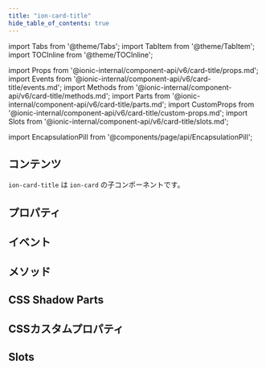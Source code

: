 ```yaml
---
title: "ion-card-title"
hide_table_of_contents: true
---
```

import Tabs from '@theme/Tabs';
import TabItem from '@theme/TabItem';
import TOCInline from '@theme/TOCInline';

import Props from '@ionic-internal/component-api/v6/card-title/props.md';
import Events from '@ionic-internal/component-api/v6/card-title/events.md';
import Methods from '@ionic-internal/component-api/v6/card-title/methods.md';
import Parts from '@ionic-internal/component-api/v6/card-title/parts.md';
import CustomProps from '@ionic-internal/component-api/v6/card-title/custom-props.md';
import Slots from '@ionic-internal/component-api/v6/card-title/slots.md';

<head>
  <title>ion-card-title | Ionic App Card Title Component and Properties</title>
  <meta name="description" content="ion-card-titleは、ion-cardの子コンポーネントです。カードタイトルのプロパティの詳細と、このコンポーネントがIonic Frameworkアプリでどのように使用されるかについては、こちらをご覧ください。" />
</head>

import EncapsulationPill from '@components/page/api/EncapsulationPill';

<EncapsulationPill type="shadow" />

<h2 className="table-of-contents__title">コンテンツ</h2>

<TOCInline
  toc={toc}
  maxHeadingLevel={2}
/>



`ion-card-title` は `ion-card` の子コンポーネントです。




## プロパティ
<Props />

## イベント
<Events />

## メソッド
<Methods />

## CSS Shadow Parts
<Parts />

## CSSカスタムプロパティ
<CustomProps />

## Slots
<Slots />